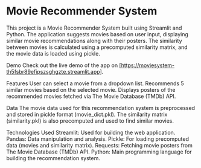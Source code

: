 # Movie Recommender System

This project is a Movie Recommender System built using Streamlit and Python. The application suggests movies based on user input, displaying similar movie recommendations along with their posters. The similarity between movies is calculated using a precomputed similarity matrix, and the movie data is loaded using pickle.

Demo
Check out the live demo of the app on [https://moviesystem-th5fsbr89efipszsghgzte.streamlit.app].

Features
User can select a movie from a dropdown list.
Recommends 5 similar movies based on the selected movie.
Displays posters of the recommended movies fetched via The Movie Database (TMDb) API.

Data
The movie data used for this recommendation system is preprocessed and stored in pickle format (movie_dict.pkl). The similarity matrix (similarity.pkl) is also precomputed and used to find similar movies.

Technologies Used
Streamlit: Used for building the web application.
Pandas: Data manipulation and analysis.
Pickle: For loading precomputed data (movies and similarity matrix).
Requests: Fetching movie posters from The Movie Database (TMDb) API.
Python: Main programming language for building the recommendation system.
